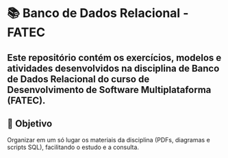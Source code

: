 # 📚 Banco de Dados Relacional - FATEC

Este repositório contém os **exercícios, modelos e atividades** desenvolvidos na disciplina de **Banco de Dados Relacional** do curso de Desenvolvimento de Software Multiplataforma (FATEC).
---

## 📌 Objetivo
Organizar em um só lugar os materiais da disciplina (PDFs, diagramas e scripts SQL), facilitando o estudo e a consulta.
